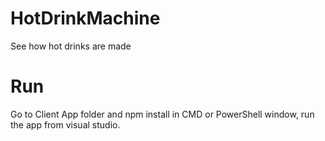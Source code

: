 # HotDrinkMachine
See how hot drinks are made

# Run
Go to Client App folder and npm install in CMD or PowerShell window, run the app from visual studio.